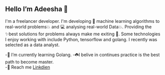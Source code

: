 ## Hello I’m Adeesha 👋

I'm a freelancer developer. I'm developing 🤖 machine learning algorithms to real-world problems💥 and 💻 analysing real-world Data💥. 
Providing the ✨best solutions for problems always make me exiting 💖. Some technologies I enjoy working with include Python, tensorflow and golang.
I recently was selected as a data analyst.<br>

-🌱 I’m currently learning Golang.
-☘️I belive in continues practice is the best path to become master.  
-🚩 Reach me  <a href="https://www.linkedin.com/in/aanjana/">Linkdien</a> 

<!---
Adeesha12/Adeesha12 is a ✨ special ✨ repository because its `README.md` (this file) appears on your GitHub profile.
You can click the Preview link to take a look at your changes.
--->
